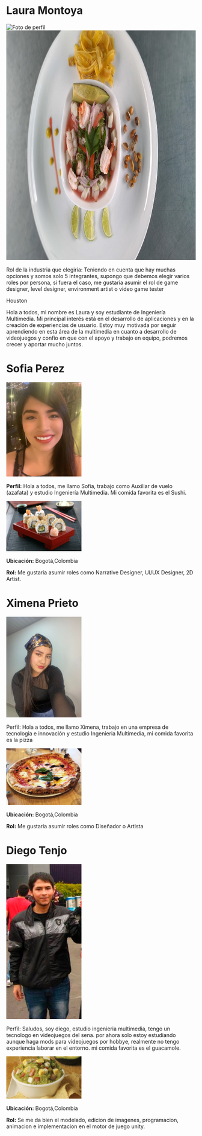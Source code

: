 <h1>Laura Montoya</h1>

<img src="Laura Montoya/fotoLaura.jpg" alt="Foto de perfil" width="800" height="609" loading="lazy" />

<img src="Laura Montoya/comidafav.jpg" alt="Comida favorita" width="800" height="609" loading="lazy" />

<p>Rol de la industria que elegiria:
Teniendo en cuenta que hay muchas opciones y somos solo 5 integrantes, supongo que debemos elegir varios
roles por persona, si fuera el caso, me gustaria asumir el rol de game designer, level designer,
environment artist o video game tester</p>

<p>Houston</p>

<p>Hola a todos, mi nombre es Laura y soy estudiante de Ingeniería Multimedia. Mi principal interés está 
en el desarrollo de aplicaciones y en la creación de experiencias de usuario. Estoy muy motivada por 
seguir aprendiendo en esta área de la multimedia en cuanto a desarrollo de videojuegos y confío en que 
con el apoyo y trabajo en equipo, podremos crecer y aportar mucho juntos.</p>


<h1>Sofia Perez</h1>

<img src="Sofia Perez/Foto Sofia.jpg" width="200"/>

<p><b>Perfil:</b> Hola a todos, me llamo Sofia, trabajo como Auxiliar de vuelo (azafata) y estudio Ingeniería
Multimedia. Mi comida favorita es el Sushi.</p>

<img src="Sofia Perez/Comida favorita Sushi.jpg" width="200"/>

<p><b>Ubicación:</b> Bogotá,Colombia</p>

<p><b>Rol:</b> Me gustaria asumir roles como Narrative Designer, UI/UX Designer, 2D Artist.</p>

<h1>Ximena Prieto</h1>

<img src="Ximena Prieto/FOTO XIMENA PRIETO.jpg" width="200"/>

<p>Perfil:
Hola a todos, me llamo Ximena, trabajo en una empresa de tecnologia e innovación y estudio Ingenieria Multimedia, mi comida favorita es la pizza</p>

<img src="Ximena Prieto/COMIDA FAVORITA PIZZA.jpg" width="200"/>

<p><b>Ubicación:</b> Bogotá,Colombia</p>

<p><b>Rol:</b> Me gustaria asumir roles como Diseñador o Artista</p>

<h1>Diego Tenjo</h1>

<img src="Diego Tenjo/Diego T.jpg" width="200"/>

<p>Perfil:
Saludos, soy diego, estudio ingenieria multimedia, tengo un tecnologo en videojuegos del sena. por ahora solo estoy estudiando aunque haga mods para videojuegos por hobbye, realmente no tengo experiencia laborar en el entorno. mi comida favorita es el guacamole.</p>

<img src="Diego Tenjo/Comida Fav-Guacamole.jpg" width="200"/>

<p><b>Ubicación:</b> Bogotá,Colombia</p>

<p><b>Rol:</b> Se me da bien el modelado, edicion de imagenes, programacion, animacion e implementacion en el motor de juego unity.</p>
